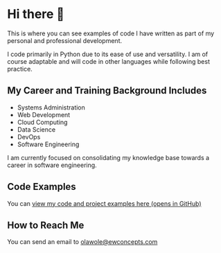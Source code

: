 # Hi there 👋

This is where you can see examples of code I have written as part of my personal and professional development.

I code primarily in Python due to its ease of use and versatility. I am of course adaptable and will code in other languages while following best practice.

## My Career and Training Background Includes
* Systems Administration
* Web Development
* Cloud Computing
* Data Science
* DevOps
* Software Engineering

I am currently focused on consolidating my knowledge base towards a career in software engineering.

## Code Examples
You can [view my code and project examples here (opens in GitHub)](https://github.com/wole777/wole777/tree/main)

## How to Reach Me
You can send an email to olawole@ewconcepts.com
<!--
**wole777/wole777** is a ✨ _special_ ✨ repository because its `README.md` (this file) appears on your GitHub profile.

Here are some ideas to get you started:

- 🔭 I’m currently working on ...
- 🌱 I’m currently learning ...
- 👯 I’m looking to collaborate on ...
- 🤔 I’m looking for help with ...
- 💬 Ask me about ...
- 📫 How to reach me: ...
- 😄 Pronouns: ...
- ⚡ Fun fact: ...
-->
